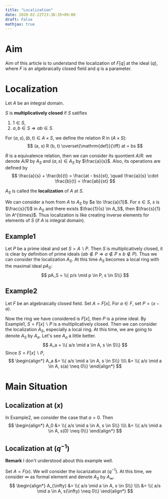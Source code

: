 ```yaml
---
title: "Localization"
date: 2020-02-22T23:38:35+09:00
draft: False
mathjax: true
---
```

# Aim

Aim of this article is to understand the localization of $F[q]$ at the ideal $(q)$, where $F$ is an algebraically closed field and $q$ is a parameter.

# Localization
Let $A$ be an integral domain.

$S$ is __multiplicatively closed__ if $S$ satifies
1. $1 \in S$,
2. $a, b \in S \Rightarrow ab \in S$.

For $(a, s), (b, t) \in A \times S$, we define the relation $R$ in $(A \times S)$:
$$
(a, s) R (b, t) \overset{\mathrm{def}}{\iff} at = bs
$$

$R$ is a equivalence relation, then we can consider its quontient $A/R$.
we denote $A/R$ by $A_S$ and $(a, s) \in A_S$ by $\frac{a}{s}$. Also, its operations are defined by
$$
\frac{a}{s} + \frac{b}{t} = \frac{at - bs}{st}, \quad \frac{a}{s} \cdot \frac{b}{t} = \frac{ab}{st}
$$

$A_S$ is called the __localization__ of $A$ at $S$.

We can consider a hom from $A$ to $A_S$ by $a \to \frac{a}{1}$. For $s \in S$, $s$ is $\frac{s}{1}$ in $A_S$ and there exists $\frac{1}{s} \in A_S$, then $\frac{s}{1} \in A^{\times}$. Thus localization is like creating inverse elements for elements of $S$ (if $A$ is integral domain).

## Example1

Let $P$ be a prime ideal and set $S = A \backslash P$.
Then $S$ is multiplicatively closed,
it is clear by definition of prime ideals ($ab \not\in P \Rightarrow a \not\in P \land b \not\in P$).
Thus we can consider the localization $A_S$.
At this time $A_S$ becomes a local ring with the maximal ideal $pA_S$:
$$
pA_S = \\{ p/s \mid p \in P, s \in S\\}
$$

## Example2

Let $F$ be an algebraically closed field.
Set $A = F[x]$.
For $a \in F$, set $P = \langle x - a \rangle$.

Now the ring we have considered is $F[x]$, then $P$ is a prime ideal.
By Example1,  $S = F[x] \backslash P$ is a multiplicatively closed.
Then we can consider the localization $A_S$, especially a local ring.
At this time, we are going to denote $A_S$ by $A_a$.
Let's see $A_a$ a little better.
$$
A_a = \\{ a/s \mid a \in A, s \in S\\}
$$
Since $S = F[x] \backslash P$,
$$
\begin{align*}
    A_a &= \\{ a/s \mid a \in A, s \in S\\} \\\\
        &= \\{ a/s \mid a \in A, s(a) \neq 0\\}
\end{align*}
$$

# Main Situation
## Localization at $(x)$

In Example2, we consider the case that $a = 0$. Then
$$
\begin{align*}
    A_0 &= \\{ a/s \mid a \in A, s \in S\\} \\\\
        &= \\{ a/s \mid a \in A, s(0) \neq 0\\}
\end{align*}
$$

## Localization at $(q^{-1})$
__Remark__
I don't understood about this example well.

Set $A = F(x)$. We will consider the locarization at $(q^{-1})$. At this time, we consider $\infty$ as formal element and denote $A_S$ by $A_{\infty}$.
$$
\begin{align*}
    A_{\infty} &= \\{ a/s \mid a \in A, s \in S\\} \\\\
               &= \\{ a/s \mid a \in A, s(\infty) \neq 0\\}
\end{align*}
$$
